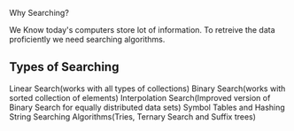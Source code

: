 Why Searching?

We Know today's computers store lot of information. To retreive the data proficiently we need searching algorithms.

Types of Searching
------------------
Linear Search(works with all types of collections)
Binary Search(works with sorted collection of elements)
Interpolation Search(Improved version of Binary Search for equally distributed data sets)
Symbol Tables and Hashing
String Searching Algorithms(Tries, Ternary Search and Suffix trees)

